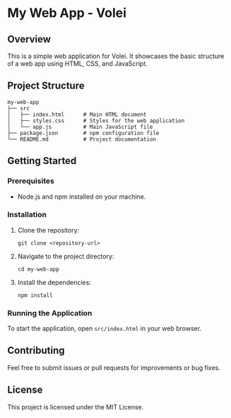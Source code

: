 # My Web App - Volei

## Overview
This is a simple web application for Volei. It showcases the basic structure of a web app using HTML, CSS, and JavaScript.

## Project Structure
```
my-web-app
├── src
│   ├── index.html      # Main HTML document
│   ├── styles.css      # Styles for the web application
│   └── app.js          # Main JavaScript file
├── package.json        # npm configuration file
└── README.md           # Project documentation
```

## Getting Started

### Prerequisites
- Node.js and npm installed on your machine.

### Installation
1. Clone the repository:
   ```
   git clone <repository-url>
   ```
2. Navigate to the project directory:
   ```
   cd my-web-app
   ```
3. Install the dependencies:
   ```
   npm install
   ```

### Running the Application
To start the application, open `src/index.html` in your web browser.

## Contributing
Feel free to submit issues or pull requests for improvements or bug fixes.

## License
This project is licensed under the MIT License.
